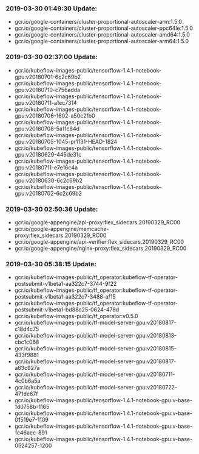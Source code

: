 ### 2019-03-30 01:49:30 Update:

- gcr.io/google-containers/cluster-proportional-autoscaler-arm:1.5.0
- gcr.io/google-containers/cluster-proportional-autoscaler-ppc64le:1.5.0
- gcr.io/google-containers/cluster-proportional-autoscaler-amd64:1.5.0
- gcr.io/google-containers/cluster-proportional-autoscaler-arm64:1.5.0
### 2019-03-30 02:37:00 Update:

- gcr.io/kubeflow-images-public/tensorflow-1.4.1-notebook-gpu:v20180701-6c2c69b2
- gcr.io/kubeflow-images-public/tensorflow-1.4.1-notebook-gpu:v20180710-c756adda
- gcr.io/kubeflow-images-public/tensorflow-1.4.1-notebook-gpu:v20180711-a1ec7314
- gcr.io/kubeflow-images-public/tensorflow-1.4.1-notebook-gpu:v20180706-1602-a50c2fb0
- gcr.io/kubeflow-images-public/tensorflow-1.4.1-notebook-gpu:v20180708-5a11c84d
- gcr.io/kubeflow-images-public/tensorflow-1.4.1-notebook-gpu:v20180705-1045-pr1131-HEAD-1824
- gcr.io/kubeflow-images-public/tensorflow-1.4.1-notebook-gpu:v20180629-445de31c
- gcr.io/kubeflow-images-public/tensorflow-1.4.1-notebook-gpu:v20180711-e7e16c4a
- gcr.io/kubeflow-images-public/tensorflow-1.4.1-notebook-gpu:v20180630-6c2c69b2
- gcr.io/kubeflow-images-public/tensorflow-1.4.1-notebook-gpu:v20180702-6c2c69b2
### 2019-03-30 02:50:36 Update:

- gcr.io/google-appengine/api-proxy:flex_sidecars.20190329_RC00
- gcr.io/google-appengine/memcache-proxy:flex_sidecars.20190329_RC00
- gcr.io/google-appengine/api-verifier:flex_sidecars.20190329_RC00
- gcr.io/google-appengine/nginx-proxy:flex_sidecars.20190329_RC00
### 2019-03-30 05:38:15 Update:

- gcr.io/kubeflow-images-public/tf_operator:kubeflow-tf-operator-postsubmit-v1beta1-aa322c7-3744-9f22
- gcr.io/kubeflow-images-public/tf_operator:kubeflow-tf-operator-postsubmit-v1beta1-aa322c7-3488-af15
- gcr.io/kubeflow-images-public/tf_operator:kubeflow-tf-operator-postsubmit-v1beta1-bd88c25-0624-478d
- gcr.io/kubeflow-images-public/tf_operator:v0.5.0
- gcr.io/kubeflow-images-public/tf-model-server-gpu:v20180817-c18d4c75
- gcr.io/kubeflow-images-public/tf-model-server-gpu:v20180813-cbc1c068
- gcr.io/kubeflow-images-public/tf-model-server-gpu:v20180815-433f9881
- gcr.io/kubeflow-images-public/tf-model-server-gpu:v20180817-a63c927a
- gcr.io/kubeflow-images-public/tf-model-server-gpu:v20180711-4c0b6a5a
- gcr.io/kubeflow-images-public/tf-model-server-gpu:v20180722-471de67f
- gcr.io/kubeflow-images-public/tensorflow-1.4.1-notebook-gpu:v-base-1d0758b-1165
- gcr.io/kubeflow-images-public/tensorflow-1.4.1-notebook-gpu:v-base-01519e7-1109
- gcr.io/kubeflow-images-public/tensorflow-1.4.1-notebook-gpu:v-base-1c46aec-891
- gcr.io/kubeflow-images-public/tensorflow-1.4.1-notebook-gpu:v-base-0524257-1200
